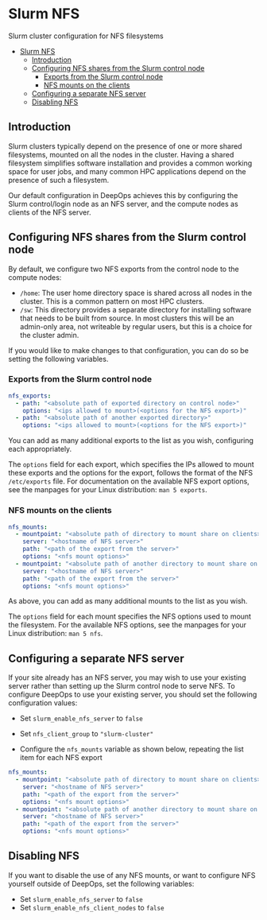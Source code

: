 # Slurm NFS

Slurm cluster configuration for NFS filesystems

- [Slurm NFS](#slurm-nfs)
  - [Introduction](#introduction)
  - [Configuring NFS shares from the Slurm control node](#configuring-nfs-shares-from-the-slurm-control-node)
    - [Exports from the Slurm control node](#exports-from-the-slurm-control-node)
    - [NFS mounts on the clients](#nfs-mounts-on-the-clients)
  - [Configuring a separate NFS server](#configuring-a-separate-nfs-server)
  - [Disabling NFS](#disabling-nfs)

## Introduction

Slurm clusters typically depend on the presence of one or more shared filesystems, mounted on all the nodes in the cluster.
Having a shared filesystem simplifies software installation and provides a common working space for user jobs,
and many common HPC applications depend on the presence of such a filesystem.

Our default configuration in DeepOps achieves this by configuring the Slurm control/login node as an NFS server,
and the compute nodes as clients of the NFS server.

## Configuring NFS shares from the Slurm control node

By default, we configure two NFS exports from the control node to the compute nodes:

- `/home`: The user home directory space is shared across all nodes in the cluster.
  This is a common pattern on most HPC clusters.
- `/sw`: This directory provides a separate directory for installing software that needs to be built from source.
  In most clusters this will be an admin-only area, not writeable by regular users, but this is a choice for the cluster admin.

If you would like to make changes to that configuration, you can do so be setting the following variables.

### Exports from the Slurm control node

```yaml
nfs_exports:
  - path: "<absolute path of exported directory on control node>"
    options: "<ips allowed to mount>(<options for the NFS export>)"
  - path: "<absolute path of another exported directory>"
    options: "<ips allowed to mount>(<options for the NFS export>)"
```

You can add as many additional exports to the list as you wish, configuring each appropriately.

The `options` field for each export, which specifies the IPs allowed to mount these exports and the options for the export, follows the format of the NFS `/etc/exports` file.
For documentation on the available NFS export options, see the manpages for your Linux distribution: `man 5 exports`.

### NFS mounts on the clients

```yaml
nfs_mounts:
  - mountpoint: "<absolute path of directory to mount share on clients>"
    server: "<hostname of NFS server>"
    path: "<path of the export from the server>"
    options: "<nfs mount options>"
  - mountpoint: "<absolute path of another directory to mount share on clients>"
    server: "<hostname of NFS server>"
    path: "<path of the export from the server>"
    options: "<nfs mount options>"
```

As above, you can add as many additional mounts to the list as you wish.

The `options` field for each mount specifies the NFS options used to mount the filesystem.
For the available NFS options, see the manpages for your Linux distribution: `man 5 nfs`.

## Configuring a separate NFS server

If your site already has an NFS server, you may wish to use your existing server rather than setting up the Slurm control node to serve NFS.
To configure DeepOps to use your existing server, you should set the following configuration values:

- Set `slurm_enable_nfs_server` to `false`

- Set `nfs_client_group` to `"slurm-cluster"`

- Configure the `nfs_mounts` variable as shown below, repeating the list item for each NFS export

```yaml
nfs_mounts:
  - mountpoint: "<absolute path of directory to mount share on clients>"
    server: "<hostname of NFS server>"
    path: "<path of the export from the server>"
    options: "<nfs mount options>"
  - mountpoint: "<absolute path of another directory to mount share on clients>"
    server: "<hostname of NFS server>"
    path: "<path of the export from the server>"
    options: "<nfs mount options>"
```

## Disabling NFS

If you want to disable the use of any NFS mounts, or want to configure NFS yourself outside of DeepOps, set the following variables:

- Set `slurm_enable_nfs_server` to `false`
- Set `slurm_enable_nfs_client_nodes` to `false`
